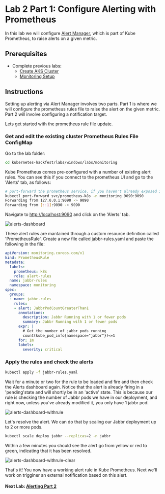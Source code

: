 # Lab 2 Part 1: Configure Alerting with Prometheus

In this lab we will configure [Alert Manager](https://prometheus.io/docs/alerting/latest/alertmanager/), which is part of Kube Prometheus, to raise alerts on a given metric.

## Prerequisites

* Complete previous labs:
    * [Create AKS Cluster](../create-aks-cluster/README.md)
    * [Monitoring Setup](./monitoring.md)

## Instructions

Setting up alerting via Alert Manager involves two parts. Part 1 is where we will configure the prometheus rules file to raise the alert on the given metric. Part 2 will involve configuring a notification target. 

Lets get started with the prometheus rule file update.

### Get and edit the existing cluster Prometheus Rules File ConfigMap

Go to the lab folder:
```bash
cd kubernetes-hackfest/labs/windows/labs/monitoring
```

Kube Prometheus comes pre-configured with a number of existing alert rules. You can see this if you connect to the prometheus UI and go to the 'Alerts' tab, as follows:

```bash
# port-forward the prometheus service, if you haven't already exposed it as a service of type 'LoadBalancer'
kubectl port-forward svc/prometheus-k8s -n monitoring 9090:9090
Forwarding from 127.0.0.1:9090 -> 9090
Forwarding from [::1]:9090 -> 9090
```

Navigate to [http://localhost:9090](http://localhost:9090) and click on the 'Alerts' tab.

![alerts-dashboard](../../assets/img/alerts-dashboard.jpg)

These alert rules are mantained through a custom resource definition called 'PrometheusRule'. Create a new file called jabbr-rules.yaml and paste the following in the file:

```yaml
apiVersion: monitoring.coreos.com/v1
kind: PrometheusRule
metadata:
  labels:
    prometheus: k8s
    role: alert-rules
  name: jabbr-rules
  namespace: monitoring
spec:
  groups:
  - name: jabbr.rules
    rules:
    - alert: JabbrPodCountGreaterThan1
      annotations:
        description: Jabbr Running with 1 or fewer pods
        summary: Jabbr Running with 1 or fewer pods
      expr: |
        # Get the number of jabbr pods running
        count(kube_pod_info{namespace="jabbr"})<=1
      for: 1m
      labels:
        severity: critical 
```

### Apply the rules and check the alerts

```bash
kubectl apply -f jabbr-rules.yaml 
```

Wait for a minute or two for the rule to be loaded and fire and then check the Alerts dashboard again. Notice that the alert is already firing in a 'pending'state and will shortly be in an 'active' state. This is because our rule is checking the number of Jabbr pods we have in our deployment, and right now, unless you've already modified it, you only have 1 jabbr pod. 

![alerts-dashboard-withrule](../../assets/img/alerts-dashboard-withrule.jpg)

Let's resolve the alert. We can do that by scaling our Jabbr deployment up to 2 or more pods.

```bash
kubectl scale deploy jabbr --replicas=2 -n jabbr  
```

Within a few minutes you should see the alert go from yellow or red to green, indicating that it has been resolved.

![alerts-dashboard-withrule-clear](../../assets/img/alerts-dashboard-withrule-clear.jpg)

That's it! You now have a working alert rule in Kube Prometheus. Next we'll work on trigginer an external notification based on this alert.

#### Next Lab: [Alerting Part 2](./alerting-part2.md)